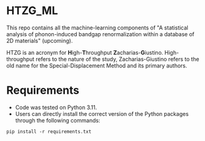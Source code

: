 # HTZG_ML
This repo contains all the machine-learning components of "A statistical analysis of phonon-induced bandgap renormalization within a database of 2D materials" (upcoming). 

HTZG is an acronym for **H**igh-**T**hroughput **Z**acharias-**G**iustino. High-throughput refers to the nature of the study, Zacharias-Giustino refers to the old name for the Special-Displacement Method and its primary authors. 

# Requirements 
* Code was tested on Python 3.11. 
* Users can directly install the correct version of the Python packages through the following commands:
```
pip install -r requirements.txt
```
